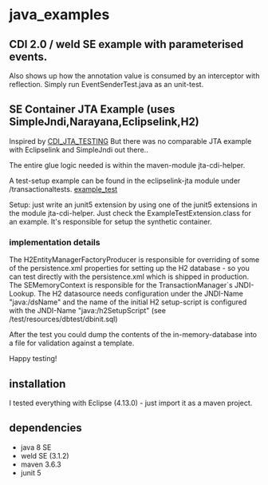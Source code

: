 # java_examples

## CDI 2.0 / weld SE example with parameterised events. 
Also shows up how the annotation value is consumed by an interceptor with reflection.
Simply run EventSenderTest.java as an unit-test.

## SE Container JTA Example (uses SimpleJndi,Narayana,Eclipselink,H2)
Inspired by [CDI_JTA_TESTING]( https://in.relation.to/2019/01/23/testing-cdi-beans-and-persistence-layer-under-java-se/ )
But there was no comparable JTA example with Eclipselink and SimpleJndi out there..

The entire glue logic needed is within the maven-module jta-cdi-helper.

A test-setup example can be found in the eclipselink-jta module under /transactionaltests.
[example_test](https://github.com/mikra01/java_examples/blob/master/eclipselink-jta/src/test/java/transactionaltests/ExampleTest.java)

Setup:  just write an junit5 extension by using one of the junit5 extensions in the module jta-cdi-helper.
Just check the ExampleTestExtension.class for an example. It's responsible for setup the
synthetic container.

### implementation details
The H2EntityManagerFactoryProducer is responsible for overriding of some of the persistence.xml properties for setting up the H2 database - so you can test directly with the persistence.xml
which is shipped in production. 
The SEMemoryContext is responsible for the TransactionManager`s JNDI-Lookup.
The H2 datasource needs configuration under the JNDI-Name "java:/dsName" and the name of the initial H2
setup-script is configured with the JNDI-Name "java:/h2SetupScript" (see /test/resources/dbtest/dbinit.sql)

After the test you could dump the contents of the in-memory-database into a file for
validation against a template.

Happy testing!

## installation
I tested everything with Eclipse (4.13.0) - just import it as a maven project.

## dependencies
- java 8 SE
- weld SE (3.1.2)
- maven 3.6.3
- junit 5
